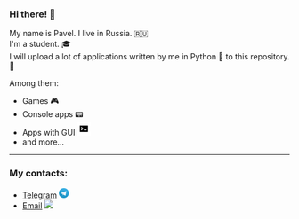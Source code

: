 ### Hi there! 👋

My name is Pavel. I live in Russia. 🇷🇺  
I'm a student. 🎓  
I will upload a lot of applications written by me in Python 🐍 to this repository. 💩  

Among them:
- Games 🎮
- Console apps 📟
- Apps with GUI <img alt="Telegram" width=24px src="https://raw.githubusercontent.com/github/explore/aca0b3b69ca680013b925338b0cc428190aa42dc/topics/cli/cli.png" />
- and more...

---

### My contacts:
- [Telegram][telegram] <img width=18px src="https://raw.githubusercontent.com/github/explore/80688e429a7d4ef2fca1e82350fe8e3517d3494d/topics/telegram/telegram.png" />
- [Email][email] <img src="https://yandex.ru/images/_crpd/s5goH5102/89d996ra/7tSJXA09v_i8pKVpp1Uz1aiifliVKUN1tjSyttPhJwy-F4zWezLl6DcsKFcMEGmzeTqdz6gLOJFslRGpgZK_K66hiU3oHP8NaDWgCTKQwGYLNIybNp6RcjQ2FvaWZGIYurbN1aiT91x3fI2DONLf1wotTK1cPT_kT5L1r_LT_y0u9Gzo_r6tHr1mwTmnJ1NWmgZ--UQfMcBlxleF9uQyO-6nrFbZ9SdcZk8f80tQ3vbJ7x--rb5sBUwA1g1iw80e3CctW618rv899TDo5_Wi9LoHPdg0XSJjxaaWJLQVgAi8FRw2-sdXXDZsH4FroJxU-g5vDJ2cLweuUCfuo9MtHM3kHhne_YyenrZg-GWHwJcoBDxoV_7S8vbkNVcUpSEKfxf8pwh1N_3VXF4wWnFMtIgNT6-Nn4723jJ0fOGwzQ5N5O06_T7fD13lkAlHNXEXu6cMKfSsEYKWV1QG5wbwKCy2vqS7VwUftKztsJrDXFVLzV4Nja6dJXxwtc3z8z4fHNSu-8z8bX3tN6MZJlUSxPi0fxjW76CAJkSW5qWGUpgultyUODcmveX_bmJoUM5ECj8djwwM7re8kVXtkhIef38Un0jsr68fPQeR-aQW40Zadw2ZhQ_y4OcFtnSl5vApbEWctHlEp10mLXxymyI_pLsPfV8vXp4VTZEED3Hy33181O54rAy_nP4kc9rltRG1aDZvidSu0fLVNbf2xHWyG533XRZ71zTtlxyuYJjCnNfLLD7tDa_95wyRFr6z404cvCQOy60Mjs0v5wMLZiRTRyqlr4lH_VNgNFQFNqakMMoe1x5kObW3HueMHqMK4G_VC74czRx_zCe80AR-k-CcrQ9ELMgsDc8dHgTzOtclIjdKVrx51i7zQQQlhvZHJNLJ7OWdtToXNp4GHBwTueDOJLssLJzMTt7VndCF7yNBDzycJ_xoD-x83v_0wop1pZI36LY8CHT9AYCk98eV1iZjw" width=18px />

[telegram]: https://t.me/pavelR032
[email]: mailto:qwerty.pp2288@mail.ru
